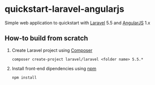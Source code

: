 # quickstart-laravel-angularjs

Simple web application to quickstart with [Laravel](https://laravel.com/) 5.5 and [AngularJS](https://angularjs.org/) 1.x

## How-to build from scratch

1. Create Laravel project using [Composer](https://getcomposer.org/)

    `composer create-project laravel/laravel <folder name> 5.5.*`

1. Install front-end dipendencies using [npm](https://www.npmjs.com/)

    `npm install`
